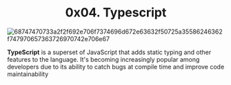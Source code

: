 <div align="center">

# 0x04. Typescript

</div>

![68747470733a2f2f692e706f7374696d672e63632f50725a35586246362f747970657363726970742e706e67](https://github.com/elyse502/alx-backend-javascript/assets/125453474/b17786e8-b6ae-4c57-9651-1087f7c78bbc)

**TypeScript** is a superset of JavaScript that adds static typing and other features to the language. It's becoming increasingly popular among developers due to its ability to catch bugs at compile time and improve code maintainability






